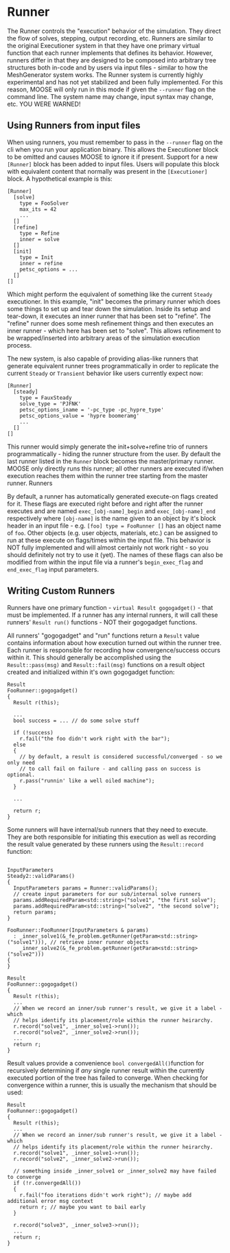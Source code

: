 # Runner

The Runner controls the "execution" behavior of the simulation. They direct
the flow of solves, stepping, output recording, etc.  Runners are similar to
the original Executioner system in that they have one primary virtual function
that each runner implements that defines its behavior.  However, runners
differ in that they are designed to be composed into arbitrary tree structures
both in-code and by users via input files - similar to how the MeshGenerator
system works.  The Runner system is currently highly experimental and has not
yet stabilized and been fully implemented.  For this reason, MOOSE will only
run in this mode if given the `--runner` flag on the command line.  The system
name may change, input syntax may change, etc.  YOU WERE WARNED!

## Using Runners from input files

When using runners, you must remember to pass in the `--runner` flag on the
cli when you run your application binary.  This allows the Executioner block
to be omitted and causes MOOSE to ignore it if present.  Support for a new
`[Runner]` block has been added to input files.  Users will populate this
block with equivalent content that normally was present in the `[Executioner]` block.
A hypothetical example is this:

```
[Runner]
  [solve]
    type = FooSolver
    max_its = 42
    ...
  []
  [refine]
    type = Refine
    inner = solve
  []
  [init]
    type = Init
    inner = refine
    petsc_options = ...
  []
[]
```

Which might perform the equivalent of something like the current `Steady`
executioner.  In this example, "init" becomes the primary runner which does
some things to set up and tear down the simulation.  Inside its setup and
tear-down, it executes an inner runner that has been set to "refine".  The
"refine" runner does some mesh refinement things and then executes an inner
runner - which here has been set to "solve". This allows refinement to be
wrapped/inserted into arbitrary areas of the simulation execution process.

The new system, is also capable of providing alias-like runners that generate
equivalent runner trees programmatically in order to replicate the current
`Steady` or `Transient` behavior like users currently expect now:

```
[Runner]
  [steady]
    type = FauxSteady
    solve_type = 'PJFNK'
    petsc_options_iname = '-pc_type -pc_hypre_type'
    petsc_options_value = 'hypre boomeramg'
    ...
  []
[]
```

This runner would simply generate the init+solve+refine trio of runners
programmatically - hiding the runner structure from the user.  By default the
last runner listed in the `Runner` block becomes the master/primary runner.
MOOSE only directly runs this runner; all other runners are executed if/when
execution reaches them within the runner tree starting from the master runner.
Runners

By default, a runner has automatically generated execute-on flags created for
it.  These flags are executed right before and right after the runner executes
and are named `exec_[obj-name]_begin` and `exec_[obj-name]_end` respectively
where `[obj-name]` is the name given to an object by it's block header in an
input file - e.g. `[foo] type = FooRunner []` has an object name of `foo`.
Other objects (e.g. user objects, materials, etc.) can be assigned to run at
these execute on flags/times within the input file.  This behavior is NOT
fully implemented and will almost certainly not work right - so you should
definitely not try to use it (yet).  The names of these flags can also be
modified from within the input file via a runner's `begin_exec_flag` and
`end_exec_flag` input parameters.

## Writing Custom Runners

Runners have one primary function - `virtual Result gogogadget()` - that must
be implemented.  If a runner has any internal runners, it will call these
runners' `Result run()` functions - NOT their gogogadget functions.

All runners' "gogogadget" and "run" functions return a `Result` value contains
information about how execution turned out within the runner tree.  Each
runner is responsible for recording how convergence/success occurs within it.
This should generally be accomplished using the `Result::pass(msg)` and
`Result::fail(msg)` functions on a result object created and initialized
within it's own gogogadget function:

```
Result
FooRunner::gogogadget()
{
  Result r(this);

  ...
  bool success = ... // do some solve stuff

  if (!success)
    r.fail("the foo didn't work right with the bar");
  else
  {
    // by default, a result is considered successful/converged - so we only need
    // to call fail on failure - and calling pass on success is optional.
    r.pass("runnin' like a well oiled machine");
  }

  ...

  return r;
}
```

Some runners will have internal/sub runners that they need to execute.  They
are both responsible for initiating this execution as well as recording the
result value generated by these runners using the `Result::record` function:

```

InputParameters
Steady2::validParams()
{
  InputParameters params = Runner::validParams();
  // create input parameters for our sub/internal solve runners
  params.addRequiredParam<std::string>("solve1", "the first solve");
  params.addRequiredParam<std::string>("solve2", "the second solve");
  return params;
}

FooRunner::FooRunner(InputParameters & params)
  : _inner_solve1(&_fe_problem.getRunner(getParam<std::string>("solve1"))), // retrieve inner runner objects
    _inner_solve2(&_fe_problem.getRunner(getParam<std::string>("solve2")))
{
}

Result
FooRunner::gogogadget()
{
  Result r(this);
  ...
  // When we record an inner/sub runner's result, we give it a label - which
  // helps identify its placement/role within the runner heirarchy.
  r.record("solve1", _inner_solve1->run());
  r.record("solve2", _inner_solve2->run());
  ...
  return r;
}
```

Result values provide a convenience `bool convergedAll()`function for
recursively determining if *any* single runner result within the currently
executed portion of the tree has failed to converge.  When checking for convergence within a runner, this is usually the mechanism that should be used:

```
Result
FooRunner::gogogadget()
{
  Result r(this);
  ...
  // When we record an inner/sub runner's result, we give it a label - which
  // helps identify its placement/role within the runner heirarchy.
  r.record("solve1", _inner_solve1->run());
  r.record("solve2", _inner_solve2->run());

  // something inside _inner_solve1 or _inner_solve2 may have failed to converge
  if (!r.convergedAll())
  {
    r.fail("foo iterations didn't work right"); // maybe add additional error msg context
    return r; // maybe you want to bail early
  }

  r.record("solve3", _inner_solve3->run());
  ...
  return r;
}
```
